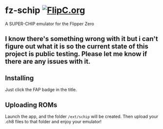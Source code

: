# fz-schip [![FlipC.org](https://flipc.org/Milk-Cool/fz-schip/badge?branch=main)](https://flipc.org/Milk-Cool/fz-schip?branch=main)
A SUPER-CHIP emulator for the Flipper Zero

## I know there's something wrong with it but i can't figure out what it is so the current state of this project is public testing. Please let me know if there are any issues with it.

## Installing
Just click the FAP badge in the title.

## Uploading ROMs
Launch the app, and the folder `/ext/schip` will be created. Then upload your .ch8 files to that folder and enjoy your emulator!
